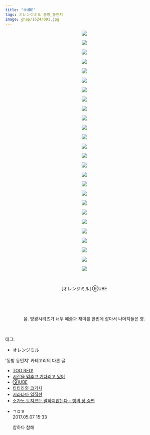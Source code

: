 ```yaml
---
title: "⑨UBE"
tags: オレンジミル 동방_동인지
image: ghap/1624/001.jpg
---
```

<div class="article">
<p style="text-align: center; clear: none; float: none;"><img src="{{ site.nasurl }}/ghap/1624/001.jpg"/></p>
<p style="text-align: center; clear: none; float: none;"><img src="{{ site.nasurl }}/ghap/1624/002.jpg"/></p>
<p style="text-align: center; clear: none; float: none;"><img src="{{ site.nasurl }}/ghap/1624/003.jpg"/></p>
<p style="text-align: center; clear: none; float: none;"><img src="{{ site.nasurl }}/ghap/1624/004.jpg"/></p>
<p style="text-align: center; clear: none; float: none;"><img src="{{ site.nasurl }}/ghap/1624/005.jpg"/></p>
<p style="text-align: center; clear: none; float: none;"><img src="{{ site.nasurl }}/ghap/1624/006.jpg"/></p>
<p style="text-align: center; clear: none; float: none;"><img src="{{ site.nasurl }}/ghap/1624/007.jpg"/></p>
<p style="text-align: center; clear: none; float: none;"><img src="{{ site.nasurl }}/ghap/1624/008.jpg"/></p>
<p style="text-align: center; clear: none; float: none;"><img src="{{ site.nasurl }}/ghap/1624/009.jpg"/></p>
<p style="text-align: center; clear: none; float: none;"><img src="{{ site.nasurl }}/ghap/1624/010.jpg"/></p>
<p style="text-align: center; clear: none; float: none;"><img src="{{ site.nasurl }}/ghap/1624/011.jpg"/></p>
<p style="text-align: center; clear: none; float: none;"><img src="{{ site.nasurl }}/ghap/1624/012.jpg"/></p>
<p style="text-align: center; clear: none; float: none;"><img src="{{ site.nasurl }}/ghap/1624/013.jpg"/></p>
<p style="text-align: center; clear: none; float: none;"><img src="{{ site.nasurl }}/ghap/1624/014.jpg"/></p>
<p style="text-align: center; clear: none; float: none;"><img src="{{ site.nasurl }}/ghap/1624/015.jpg"/></p>
<p style="text-align: center; clear: none; float: none;"><img src="{{ site.nasurl }}/ghap/1624/016.jpg"/></p>
<p style="text-align: center; clear: none; float: none;"><img src="{{ site.nasurl }}/ghap/1624/017.jpg"/></p>
<p style="text-align: center; clear: none; float: none;"><img src="{{ site.nasurl }}/ghap/1624/018.jpg"/></p>
<p style="text-align: center; clear: none; float: none;"><img src="{{ site.nasurl }}/ghap/1624/019.jpg"/></p>
<p style="text-align: center; clear: none; float: none;"><img src="{{ site.nasurl }}/ghap/1624/020.jpg"/></p>
<p style="text-align: center; clear: none; float: none;"><img src="{{ site.nasurl }}/ghap/1624/021.jpg"/></p>
<p style="text-align: center; clear: none; float: none;"><img src="{{ site.nasurl }}/ghap/1624/022.jpg"/></p>
<p style="text-align: center; clear: none; float: none;"><img src="{{ site.nasurl }}/ghap/1624/023.jpg"/></p>
<p style="text-align: center; clear: none; float: none;"><img src="{{ site.nasurl }}/ghap/1624/024.jpg"/></p>
<p style="text-align: center; clear: none; float: none;"><img src="{{ site.nasurl }}/ghap/1624/025.jpg"/></p>
<p style="text-align: center; clear: none; float: none;"><img src="{{ site.nasurl }}/ghap/1624/026.jpg"/></p>
<p style="text-align: center; clear: none; float: none;"><br/></p>
<p style="text-align: center; clear: none; float: none;">[オレンジミル] ⑨UBE</p>
<p style="text-align: center; clear: none; float: none;"><br/></p>
<p style="text-align: center; clear: none; float: none;"><br/></p>
<p style="text-align: center; clear: none; float: none;">음. 방광시리즈가 너무 예술과 재미를 한번에 잡아서 나머지들은 영.</p>
<p><br/></p>
</div><div class="tagTrail">
<p>태그: </p>
<ul>
<li>オレンジミル</li>
</ul>
</div><div class="another">
<p>'동방 동인지' 카테고리의 다른 글</p>
<ul>
<li><a href="/2016-08-16-ghap_1626">TOO RED!</a></li>
<li><a href="/2016-08-16-ghap_1625">시간을 멈추고 기다리고 있어</a></li>
<li><a href="/2016-08-16-ghap_1624">⑨UBE</a></li>
<li><a href="/2016-08-16-ghap_1623">타타라와 코가사</a></li>
<li><a href="/2016-08-16-ghap_1622">시라타마 일직선</a></li>
<li><a href="/2016-08-16-ghap_1621">소가노 토지코는 말하지않는다 - 행의 장 중편</a></li>
</ul>
</div><div class="cb_module cb_fluid">
<div class="cb_wrt cb_profile">
<div class="comment">
<ul>
<li class="cb_thumb_off" id="comment14982958">
<div class="cb_comment_area">
<div class="cb_info_area">
<div class="cb_section">
<span class="cb_nick_name">ㄱㅁㅎ</span>
</div>
<div class="cb_section">
<span class="cb_date">2017.05.07 15:33 </span>
</div>
</div>
<div class="cb_dsc_comment">
<p class="cb_dsc">
											참하다 참해
										</p>
</div>
</div></li>
</ul>
</div>
</div><!-- commentList close -->
</div>
<br/>
<p id="refer"></p>
<br/>
